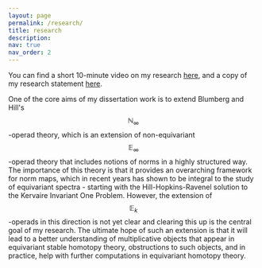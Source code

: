 ```yaml
---
layout: page
permalink: /research/
title: research
description: 
nav: true
nav_order: 2
---
```


You can find a short 10-minute video on my research [here](https://www.youtube.com/watch?v=07XSK4Du7dc), and a copy of my research statement [here](../assets/pdf/ResearchStatement.pdf).

One of the core aims of my dissertation work is to extend Blumberg and Hill's $$\mathbb{N}_\infty$$-operad theory, which is an extension of non-equivariant $$\mathbb{E}_\infty$$-operad theory that includes notions of norms in a highly structured way. The importance of this theory is that it provides an overarching framework for norm maps, which in recent years has shown to be integral to the study of equivariant spectra - starting with the Hill-Hopkins-Ravenel solution to the Kervaire Invariant One Problem. However, the extension of $$\mathbb{E}_k$$-operads in this direction is not yet clear and clearing this up is the central goal of my research. The ultimate hope of such an extension is that it will lead to a better understanding of multiplicative objects that appear in equivariant stable homotopy theory, obstructions to such objects, and in practice, help with further computations in equivariant homotopy theory.
